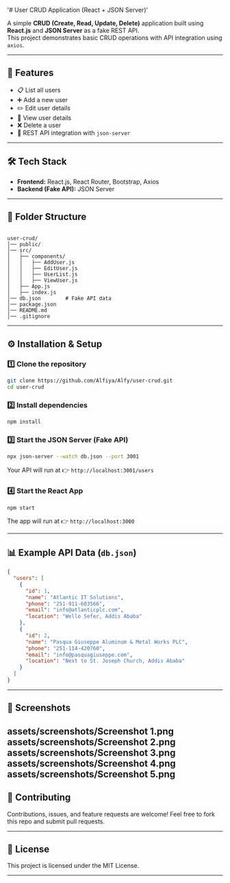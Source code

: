 '# User CRUD Application (React + JSON Server)'

A simple **CRUD (Create, Read, Update, Delete)** application built using **React.js** and **JSON Server** as a fake REST API.  
This project demonstrates basic CRUD operations with API integration using `axios`.

---

## 🚀 Features
- 📋 List all users  
- ➕ Add a new user  
- ✏️ Edit user details  
- 👀 View user details  
- ❌ Delete a user  
- 🔗 REST API integration with `json-server`  

---

## 🛠️ Tech Stack
- **Frontend:** React.js, React Router, Bootstrap, Axios  
- **Backend (Fake API):** JSON Server  

---

## 📂 Folder Structure
```

user-crud/
│── public/
│── src/
│   ├── components/
│   │   ├── AddUser.js
│   │   ├── EditUser.js
│   │   ├── UserList.js
│   │   ├── ViewUser.js
│   ├── App.js
│   ├── index.js
│── db.json        # Fake API data
│── package.json
│── README.md
│── .gitignore

````

---

## ⚙️ Installation & Setup

### 1️⃣ Clone the repository
```bash
git clone https://github.com/Alfiya/Alfy/user-crud.git
cd user-crud
````

### 2️⃣ Install dependencies

```bash
npm install
```

### 3️⃣ Start the JSON Server (Fake API)

```bash
npx json-server --watch db.json --port 3001
```

Your API will run at 👉 `http://localhost:3001/users`

### 4️⃣ Start the React App

```bash
npm start
```

The app will run at 👉 `http://localhost:3000`

---

## 📊 Example API Data (`db.json`)

```json
{
  "users": [
    {
      "id": 1,
      "name": "Atlantic IT Solutions",
      "phone": "251-911-603566",
      "email": "info@atlanticplc.com",
      "location": "Wello Sefer, Addis Ababa"
    },
    {
      "id": 2,
      "name": "Pasqua Giuseppe Aluminum & Metal Works PLC",
      "phone": "251-114-420760",
      "email": "info@pasquagiuseppe.com",
      "location": "Next to St. Joseph Church, Addis Ababa"
    }
  ]
}
```

---

## 📸 Screenshots

assets/screenshots/Screenshot 1.png assets/screenshots/Screenshot 2.png assets/screenshots/Screenshot 3.png assets/screenshots/Screenshot 4.png assets/screenshots/Screenshot 5.png
---

## 🤝 Contributing

Contributions, issues, and feature requests are welcome!
Feel free to fork this repo and submit pull requests.

---

## 📜 License

This project is licensed under the MIT License.

---
